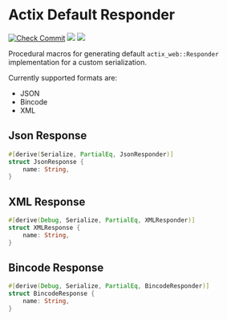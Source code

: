 # Actix Default Responder


[![Check Commit](https://github.com/jsam/actix-default-responder/actions/workflows/check-commit.yml/badge.svg)](https://github.com/jsam/actix-default-responder/actions/workflows/check-commit.yml)
[![](https://img.shields.io/crates/v/actix-default-responder.svg)](https://crates.io/crates/actix-default-responder)
[![](https://img.shields.io/badge/license-MIT-blue.svg)](https://opensource.org/licenses/MIT)

Procedural macros for generating default `actix_web::Responder` implementation for a custom serialization.

Currently supported formats are:
- JSON
- Bincode
- XML


## Json Response

```rust
#[derive(Serialize, PartialEq, JsonResponder)]
struct JsonResponse {
    name: String,
}
```

## XML Response

```rust
#[derive(Debug, Serialize, PartialEq, XMLResponder)]
struct XMLResponse {
    name: String,
}
```

## Bincode Response

```rust
#[derive(Debug, Serialize, PartialEq, BincodeResponder)]
struct BincodeResponse {
    name: String,
}
```
